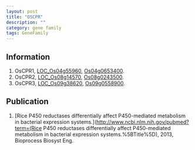 ```yaml
---
layout: post
title: "OSCPR"
description: ""
category: gene family
tags: GeneFamily
---
```


## Information
1. OsCPR1, [LOC_Os04g55960](http://rice.plantbiology.msu.edu/cgi-bin/ORF_infopage.cgi?orf=LOC_Os04g55960), [Os04g0653400](http://rapdb.dna.affrc.go.jp/viewer/gbrowse_details/irgsp1?name=Os04g0653400).
2. OsCPR2, [LOC_Os08g14570](http://rice.plantbiology.msu.edu/cgi-bin/ORF_infopage.cgi?orf=LOC_Os08g14570), [Os08g0243500](http://rapdb.dna.affrc.go.jp/viewer/gbrowse_details/irgsp1?name=Os08g0243500).
3. OsCPR3, [LOC_Os09g38620](http://rice.plantbiology.msu.edu/cgi-bin/ORF_infopage.cgi?orf=LOC_Os09g38620), [Os09g0558900](http://rapdb.dna.affrc.go.jp/viewer/gbrowse_details/irgsp1?name=Os09g0558900).

## Publication
1. [Rice P450 reductases differentially affect P450-mediated metabolism in bacterial expression systems.](http://www.ncbi.nlm.nih.gov/pubmed?term=(Rice P450 reductases differentially affect P450-mediated metabolism in bacterial expression systems.%5BTitle%5D), 2013, Bioprocess Biosyst Eng.


